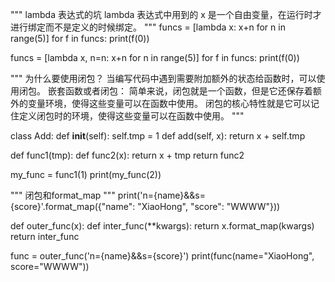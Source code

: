 """
lambda 表达式的坑
lambda 表达式中用到的 x 是一个自由变量，在运行时才进行绑定而不是定义的时候绑定。
"""
funcs = [lambda x: x+n for n in range(5)]
for f in funcs:
    print(f(0))

funcs = [lambda x, n=n: x+n for n in range(5)]
for f in funcs:
    print(f(0))

"""
为什么要使用闭包？
当编写代码中遇到需要附加额外的状态给函数时，可以使用闭包。
嵌套函数或者闭包：
简单来说，闭包就是一个函数，但是它还保存着额外的变量环境，使得这些变量可以在函数中使用。
闭包的核心特性就是它可以记住定义闭包时的环境，使得这些变量可以在函数中使用。
"""

class Add:
    def __init__(self):
        self.tmp = 1
    def add(self, x):
        return x + self.tmp

def func1(tmp):
    def func2(x):
        return x + tmp
    return func2

my_func = func1(1)
print(my_func(2))

"""
闭包和format_map
"""
print('n={name}&&s={score}'.format_map({"name": "XiaoHong", "score": "WWWW"}))

def outer_func(x):
    def inter_func(**kwargs):
        return x.format_map(kwargs)
    return inter_func

func = outer_func('n={name}&&s={score}')
print(func(name="XiaoHong", score="WWWW"))
